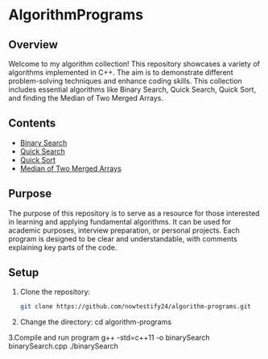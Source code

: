# AlgorithmPrograms

## Overview
Welcome to my algorithm collection! This repository showcases a variety of algorithms implemented in C++. The aim is to demonstrate different problem-solving techniques and enhance coding skills. This collection includes essential algorithms like Binary Search, Quick Search, Quick Sort, and finding the Median of Two Merged Arrays.

## Contents
- [Binary Search](./binarySearch.cpp)
- [Quick Search](./quickSearch.cpp)
- [Quick Sort](./quickSort.cpp)
- [Median of Two Merged Arrays](./medianTwoArrays.cpp)

## Purpose
The purpose of this repository is to serve as a resource for those interested in learning and applying fundamental algorithms. It can be used for academic purposes, interview preparation, or personal projects. Each program is designed to be clear and understandable, with comments explaining key parts of the code.

## Setup
1. Clone the repository:
   ```bash
   git clone https://github.com/nowtestify24/algorithm-programs.git

2. Change the directory:
    cd algorithm-programs
   
3.Compile and run program
 g++ -std=c++11 -o binarySearch binarySearch.cpp
./binarySearch
